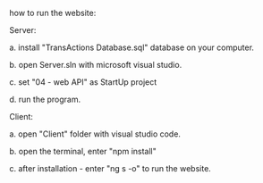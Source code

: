 how to run the website:

Server:

a. install "TransActions Database.sql" database on your computer.

b. open Server.sln with microsoft visual studio.

c. set "04 - web API" as StartUp project

d. run the program.


Client:

a. open "Client" folder with visual studio code.

b. open the terminal, enter "npm install"

c. after installation - enter "ng s -o" to run the website.
